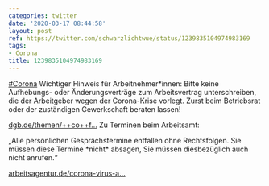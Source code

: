 ```yaml
---
categories: twitter
date: '2020-03-17 08:44:58'
layout: post
ref: https://twitter.com/schwarzlichtwue/status/1239835104974983169
tags:
- Corona
title: 1239835104974983169
---
```

[#Corona](/t/corona) Wichtiger Hinweis für Arbeitnehmer\*innen: Bitte keine Aufhebungs- oder Änderungsverträge zum Arbeitsvertrag unterschreiben, die der Arbeitgeber wegen der Corona-Krise vorlegt. Zurst beim Betriebsrat oder der zuständigen Gewerkschaft beraten lassen!

[dgb.de/themen/++co++f…](https://www.dgb.de/themen/++co++fdb5ec24-5946-11ea-8e68-52540088cada#hinweiszu) 
Zu Terminen beim Arbeitsamt:

„Alle persönlichen Gesprächstermine entfallen ohne Rechtsfolgen. Sie müssen diese Termine \*nicht\* absagen, Sie müssen diesbezüglich auch nicht anrufen.“



[arbeitsagentur.de/corona-virus-a…](https://www.arbeitsagentur.de/corona-virus-aktuelle-informationen) 